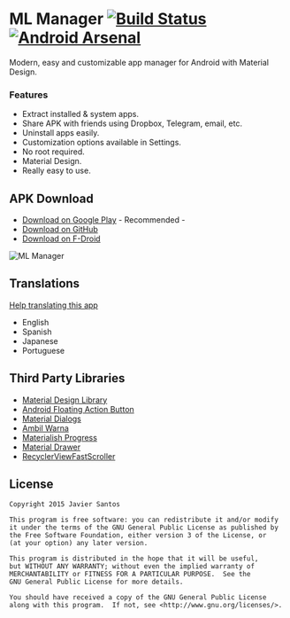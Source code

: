 # ML Manager [![Build Status](https://travis-ci.org/javiersantos/MLManager.svg?branch=master)](https://travis-ci.org/javiersantos/MLManager) [![Android Arsenal](https://img.shields.io/badge/Android%20Arsenal-MLManager-blue.svg?style=flat)](http://android-arsenal.com/details/3/2003)
Modern, easy and customizable app manager for Android with Material Design.

### Features
* Extract installed & system apps.
* Share APK with friends using Dropbox, Telegram, email, etc.
* Uninstall apps easily.
* Customization options available in Settings.
* No root required.
* Material Design.
* Really easy to use.

## APK Download
* [Download on Google Play](https://play.google.com/store/apps/details?id=com.javiersantos.mlmanager) - Recommended -
* [Download on GitHub](https://github.com/javiersantos/MLManager/releases)
* [Download on F-Droid](https://f-droid.org/repository/browse/?fdid=com.javiersantos.mlmanager)

![ML Manager](http://i.imgur.com/gpBV7FC.png)

## Translations
[Help translating this app](https://crowdin.com/project/ml-manager)
* English
* Spanish
* Japanese
* Portuguese

## Third Party Libraries
* [Material Design Library](https://github.com/navasmdc/MaterialDesignLibrary)
* [Android Floating Action Button](https://github.com/futuresimple/android-floating-action-button)
* [Material Dialogs](https://github.com/afollestad/material-dialogs)
* [Ambil Warna](https://github.com/yukuku/ambilwarna)
* [Materialish Progress](https://github.com/pnikosis/materialish-progress)
* [Material Drawer](https://github.com/mikepenz/MaterialDrawer)
* [RecyclerViewFastScroller](https://github.com/danoz73/RecyclerViewFastScroller)

## License

    Copyright 2015 Javier Santos

    This program is free software: you can redistribute it and/or modify
    it under the terms of the GNU General Public License as published by
    the Free Software Foundation, either version 3 of the License, or
    (at your option) any later version.

    This program is distributed in the hope that it will be useful,
    but WITHOUT ANY WARRANTY; without even the implied warranty of
    MERCHANTABILITY or FITNESS FOR A PARTICULAR PURPOSE.  See the
    GNU General Public License for more details.

    You should have received a copy of the GNU General Public License
    along with this program.  If not, see <http://www.gnu.org/licenses/>.

